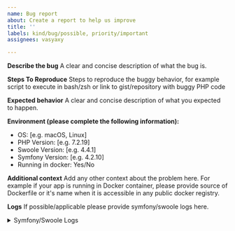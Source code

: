```yaml
---
name: Bug report
about: Create a report to help us improve
title: ''
labels: kind/bug/possible, priority/important
assignees: vasyaxy

---
```


**Describe the bug**
A clear and concise description of what the bug is.

**Steps To Reproduce**
Steps to reproduce the buggy behavior, for example script to execute in bash/zsh or link to gist/repository with buggy PHP code

**Expected behavior**
A clear and concise description of what you expected to happen.

**Environment (please complete the following information):**
 - OS: [e.g. macOS, Linux]
 - PHP Version: [e.g. 7.2.19]
 - Swoole Version: [e.g. 4.4.1]
 - Symfony Version: [e.g. 4.2.10]
 - Running in docker: Yes/No

**Additional context**
Add any other context about the problem here. For example if your app is running in Docker container, please provide source of Dockerfile or it's name when it is accessible in any public docker registry.

**Logs**
If possible/applicable please provide symfony/swoole logs here.

<details><summary>Symfony/Swoole Logs</summary>
<p>

```
# PASTE LOG LINES HERE
```

</p>
</details>
